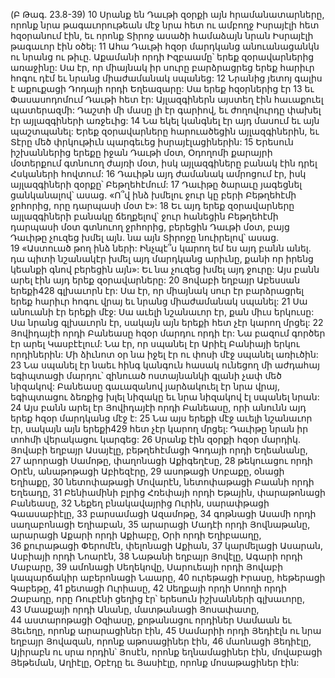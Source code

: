 (Բ Թագ. 23.8-39)
10 Սրանք են Դաւթի զօրքի այն հրամանատարները, որոնք նրա թագաւորութեան մէջ նրա հետ ու ամբողջ Իսրայէլի հետ հզօրանում էին, եւ որոնք Տիրոջ ասածի համաձայն նրան Իսրայէլի թագաւոր էին օծել: 11 Ահա Դաւթի հզօր մարդկանց անուանացանկն ու նրանց ու թիւը.
Աքամանի որդի Իզբաամը՝ երեք զօրավարներից առաջինը: Սա էր, որ միայնակ իր սուրը բարձրացրեց երեք հարիւր հոգու դէմ եւ նրանց միաժամանակ սպանեց:
12 Նրանից յետոյ գալիս է աքուքացի Դոդայի որդի Եղեազարը: Սա երեք հզօրներից էր 13 եւ Փասասոդոմում Դաւթի հետ էր: Այլազգիներն այստեղ էին հաւաքուել պատերազմի: Դաշտի մի մասը լի էր գարիով, եւ ժողովուրդը փախել էր այլազգիների առջեւից: 14 Նա եկել կանգնել էր այդ մասում եւ այն պաշտպանել: Երեք զօրավարները հարուածեցին այլազգիներին, եւ Տէրը մեծ փրկութիւն պարգեւեց իսրայէլացիներին: 15 Երեսուն իշխաններից երեքը իջան Դաւթի մօտ, Օդողոմի քարայրի մօտերքում գտնուող ժայռի մօտ, իսկ այլազգիները բանակ էին դրել Հսկաների հովտում: 16 Դաւիթն այդ ժամանակ ամրոցում էր, իսկ այլազգիների զօրքը՝ Բեթղեհէմում: 17 Դաւիթը ծարաւը յագեցնել ցանկանալով՝ ասաց. «Ո՞վ ինձ խմելու ջուր կը բերի Բեթղեհէմի ջրհորից, որը դարպասի մօտ է»: 18 Եւ այդ երեք զօրավարները այլազգիների բանակը ճեղքելով՝ ջուր հանեցին Բեթղեհէմի դարպասի մօտ գտնուող ջրհորից, բերեցին Դաւթի մօտ, բայց Դաւիթը չուզեց խմել այն. նա այն Տիրոջը նուիրելով՝ ասաց. 19 «Աստուած թող ինձ ների: Ինչպէ՞ս կարող եմ ես այդ բանն անել. դա պիտի նշանակէր խմել այդ մարդկանց արիւնը, քանի որ իրենց կեանքի գնով բերեցին այն»: Եւ նա չուզեց խմել այդ ջուրը: Այս բանն արել էին այդ երեք զօրավարները:
20 Յովաբի եղբայր Աբեսսան երեքի428 գլխաւորն էր: Սա էր, որ միայնակ սուր էր բարձրացրել երեք հարիւր հոգու վրայ եւ նրանց միաժամանակ սպանել: 21 Սա անուանի էր երեքի մէջ: Սա աւելի նշանաւոր էր, քան միւս երկուսը: Սա նրանց գլխաւորն էր, սակայն այն երեքի հետ չէր կարող մրցել:
22 Յովիդայէի որդի Բանեասը հզօր մարդու որդի էր: Նա բազում գործեր էր արել Կասբէէլում: Նա էր, որ սպանել էր Արիէլ Բանիայի երկու որդիներին: Մի ձիւնոտ օր նա իջել էր ու փոսի մէջ սպանել առիւծին: 23 Նա սպանել էր նաեւ հինգ կանգուն հասակ ունեցող մի աժդահայ եգիպտացի մարդու՝ զինուած ոստայնանկի գլանի չափ մեծ նիզակով: Բանեասը գաւազանով յարձակուել էր նրա վրայ, եգիպտացու ձեռքից խլել նիզակը եւ նրա նիզակով էլ սպանել նրան: 24 Այս բանն արել էր Յովիդայէի որդի Բանեասը, որի անունն այդ երեք հզօր մարդկանց մէջ է: 25 Նա այս երեքի մէջ աւելի նշանաւոր էր, սակայն այն երեքի429 հետ չէր կարող մրցել: Դաւիթը նրան իր տոհմի վերակացու կարգեց:
26 Սրանք էին զօրքի հզօր մարդիկ. Յովաբի եղբայր Ասայէլը, բեթղեհէմացի Գոդայի որդի Եղեանանը, 27 արորացի Սամոթը, փաղոնացի Աքիգեղէսը, 28 թեկուացու որդի Օրէն, անաթոթացի Աբիեզէրը, 29 ասոթացի Սոբաքը, օնացի Եղիաքը, 30 նետոփաթացի Մովարէն, նետոփաթացի Բաանի որդի Եղեադը, 31 Բենիամինի բլրից Հռեփայի որդի Եթային, փարաթոնացի Բանեասը, 32 Նեքեղ բնակավայրից Ուրին, սարափթացի Գաասաբիէլը, 33 բարսամացի Ազամոթը, 34 գոթնացի Ասամի որդի սաղաբոնացի Եղիաբան, 35 արարացի Մադէի որդի Յովնաթանը, արարացի Աքարի որդի Աքիաբը, Օրի որդի Եղիբաաղը, 36 քուրաթացի Փերոմէն, փելոնացի Աքիան, 37 կարմելացի Ասարան, Ասբիայի որդի Նոարէն, 38 Նաթանի եղբայր Յովէլը, Ագարի որդի Մաբարը, 39 ամոնացի Սեղեկովը, Սարուեայի որդի Յովաբի կապարճակիր աբերոնացի Նաարը, 40 ուրեթացի Իրասը, հեթերացի Գաբեթը, 41 քետացի Ուրիասը, 42 Սեղքայի որդի Սոողի որդի Զաբադը, որը Ռուբէնի ցեղից էր՝ երեսուն իշխանների գլխաւորը, 43 Մաաքայի որդի Անանը, մատթանացի Յոսափատը, 44 աստարոթացի Օզիասը, քոթանացու որդիներ Սամաան եւ Յեւեղը, որոնք արարացիներ էին, 45 Սամարիի որդի Յեդիէլն ու նրա եղբայր Յովազան, որոնք աթոսացիներ էին, 46 մաոնացի Յեդիէլը, Այիրաբն ու սրա որդին՝ Յոսէն, որոնք եղնամացիներ էին, մովաբացի Յեթեման, Աղիէլը, Օբէդը եւ Յասիէլը, որոնք մոսաթացիներ էին:
